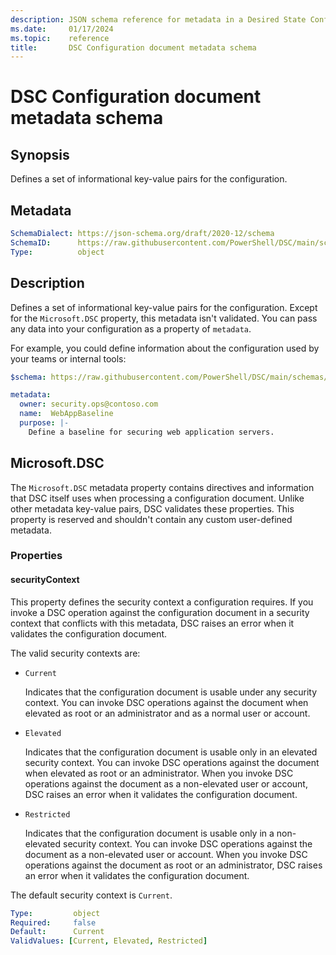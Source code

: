 ```yaml
---
description: JSON schema reference for metadata in a Desired State Configuration document.
ms.date:     01/17/2024
ms.topic:    reference
title:       DSC Configuration document metadata schema
---
```


# DSC Configuration document metadata schema

## Synopsis

Defines a set of informational key-value pairs for the configuration.

## Metadata

```yaml
SchemaDialect: https://json-schema.org/draft/2020-12/schema
SchemaID:      https://raw.githubusercontent.com/PowerShell/DSC/main/schemas/2023/10/config/document.metadata.json
Type:          object
```

## Description

Defines a set of informational key-value pairs for the configuration. Except for the
`Microsoft.DSC` property, this metadata isn't validated. You can pass any data into your
configuration as a property of `metadata`.

For example, you could define information about the configuration used by your teams or internal
tools:

```yaml
$schema: https://raw.githubusercontent.com/PowerShell/DSC/main/schemas/2024/04/bundled/config/document.vscode.json

metadata:
  owner: security.ops@contoso.com
  name:  WebAppBaseline
  purpose: |-
    Define a baseline for securing web application servers.
```

## Microsoft.DSC

The `Microsoft.DSC` metadata property contains directives and information that DSC itself uses when
processing a configuration document. Unlike other metadata key-value pairs, DSC validates these
properties. This property is reserved and shouldn't contain any custom user-defined metadata.

### Properties

#### securityContext

This property defines the security context a configuration requires. If you invoke a DSC operation
against the configuration document in a security context that conflicts with this metadata, DSC
raises an error when it validates the configuration document.

The valid security contexts are:

- `Current`

  Indicates that the configuration document is usable under any security context. You can invoke
  DSC operations against the document when elevated as root or an administrator and as a normal
  user or account.
- `Elevated`

  Indicates that the configuration document is usable only in an elevated security context. You can
  invoke DSC operations against the document when elevated as root or an administrator. When you
  invoke DSC operations against the document as a non-elevated user or account, DSC raises an error
  when it validates the configuration document.
- `Restricted`

  Indicates that the configuration document is usable only in a non-elevated security context. You
  can invoke DSC operations against the document as a non-elevated user or account. When you invoke
  DSC operations against the document as root or an administrator, DSC raises an error when it
  validates the configuration document.

The default security context is `Current`.

```yaml
Type:         object
Required:     false
Default:      Current
ValidValues: [Current, Elevated, Restricted]
```
